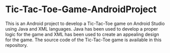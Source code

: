 # Tic-Tac-Toe-Game-AndroidProject
This is an Android project to develop a Tic-Tac-Toe game on Android Studio using Java and XML languages.
Java has been used to develop a proper logic for the game and XML has been used to create an appealing design for the game.
The source code of the Tic-Tac-Toe game is available in this repository.

